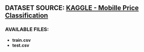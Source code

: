 ## DATASET SOURCE: **[KAGGLE - Mobille Price Classification](https://www.kaggle.com/datasets/iabhishekofficial/mobile-price-classification)**

### AVAILABLE FILES: 
* **train.csv**
* **test.csv**
